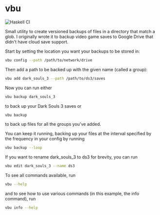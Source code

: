 # vbu

![Haskell CI](https://github.com/travv0/vbu/workflows/Haskell%20CI/badge.svg)

Small utility to create versioned backups of files in a directory that match a glob. I originally wrote it to backup video game saves to Google Drive that didn't have cloud save support.

Start by setting the location you want your backups to be stored in:
```sh
vbu config --path /path/to/network/drive
```

Then add a path to be backed up with the given name (called a group):
```sh
vbu add dark_souls_3 --path /path/to/ds3/saves
```

Now you can run either
```sh
vbu backup dark_souls_3
```
to back up your Dark Souls 3 saves or
```sh
vbu backup
```
to back up files for all the groups you've added.

You can keep it running, backing up your files at the interval specified by the frequency in your config by running
```sh
vbu backup --loop
```

If you want to rename dark_souls_3 to ds3 for brevity, you can run
```sh
vbu edit dark_souls_3 --name ds3
```

To see all commands available, run
```sh
vbu --help
```
and to see how to use various commands (in this example, the info command), run
```sh
vbu info --help
```
